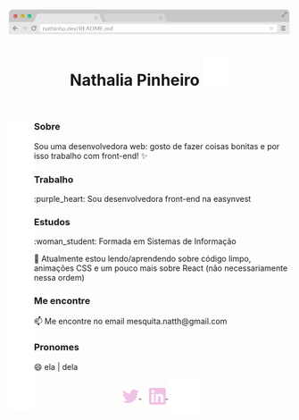 <header>
  <img src="https://github.com/natth42/natth42/blob/master/assets/browser.png" alt="topo do navegador com barra de endereço escrito nathinha.dev/README.md">
  <h1 align="center">
    Nathalia Pinheiro 
    <img src="https://github.com/natth42/natth42/blob/master/assets/sparkles.svg" height="50" alt="três brilhinhos rosas piscando" />
  </h1>
</header>

<main>
  <img align="left" height="520px" alt="" src="https://github.com/natth42/natth42/blob/master/assets/emptySpace.png" />

  <section>
    <h3>Sobre</h3>
    <p> Sou uma desenvolvedora web: gosto de fazer coisas bonitas e por isso trabalho com front-end! ✨</p>
  </section>
  
  <section>
    <h3>Trabalho</h3>
    <p> :purple_heart: Sou desenvolvedora front-end na easynvest </p>
  </section>
  
  <section>
    <h3>Estudos</h3>
    <p> :woman_student: Formada em Sistemas de Informação </p>
    <p> 📖 Atualmente estou lendo/aprendendo sobre código limpo, animações CSS e um pouco mais sobre React (não necessariamente nessa ordem)</p>
  </section>
  
  <section>
    <h3>Me encontre</h3>
    <p> 📫 Me encontre no email mesquita.natth@gmail.com</p>
  </section>

  <section>
    <h3>Pronomes</h3>
    <p> 😄 ela | dela</p>
  </section>
</main>

  <footer>
    <p align="center">
      <a href="https://twitter.com/@nathi_pinheiro" target="blank">
        <img align="center" src="https://github.com/natth42/natth42/blob/master/assets/twitter.svg" alt="@nathi_pinheiro" height="30" width="30" />
      </a>
      <img align="center" alt="" src="https://github.com/natth42/natth42/blob/master/assets/emptySpace.png" height="10" width="10" />
      <a href="https://www.linkedin.com/in/nathalia-pinheiro" target="blank">
        <img align="center" src="https://github.com/natth42/natth42/blob/master/assets/linkedin.svg" alt="nathalia-pinheiro" height="30" width="30" />
      </a>
      <img align="center" alt="" src="https://github.com/natth42/natth42/blob/master/assets/emptySpace.png" height="60" width="60" />
    </p>
  </footer>
